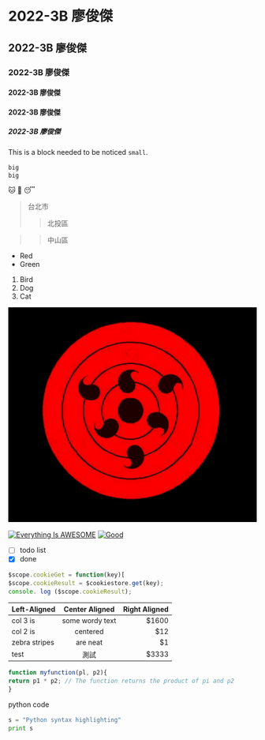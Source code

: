 # 2022-3B 廖俊傑
## 2022-3B 廖俊傑
### 2022-3B 廖俊傑
#### 2022-3B 廖俊傑
#### 2022-3B 廖俊傑
##### 2022-3B 廖俊傑

This is a block needed to be noticed `small`. 
```
big
big
```

🐱 💋 😴

> 台北市
>>北投區

>>中山區

* Red
* Green
1. Bird
2. Dog
3. Cat

![EYES](777.jpg "https://www.newton.com.tw/wiki/%E7%B4%85%E5%8B%BE%E7%8E%89%E8%BC%AA%E8%BF%B4%E7%9C%BC")

[![Everything Is AWESOME](https://img.youtube.com/vi/StTqXEQ2l-Y/0.jpg)](https://www.youtube.com/watch?v=StTqXEQ2l-Y "Everything Is AWESOME")
[![Good](https://img.youtube.com/vi/sSm2dRarhPo/0.jpg)](https://www.youtube.com/watch?v=sSm2dRarhPo "Everything Is AWESOME")

- [ ] todo list
- [x] done

```js
$scope.cookieGet = function(key)[
$scope.cookieResult = $cookiestore.get(key);
console. log ($scope.cookieResult);
```

|Left-Aligned   | Center Aligned  | Right Aligned |
|:--------------|:---------------:|--------------:|
| col 3 is      | some wordy text | $1600
| col 2 is      | centered        | $12
| zebra stripes | are neat        | $1 
| test |測試         | $3333  |


```javascript
function myfunction(pl, p2){
return p1 * p2; // The function returns the product of pi and p2
}
```

python code
```python
s = "Python syntax highlighting"
print s
```
